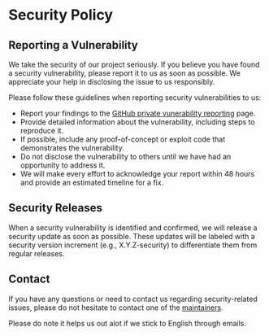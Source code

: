 # Security Policy

## Reporting a Vulnerability

We take the security of our project seriously. If you believe you have found a security vulnerability, please report it to us as soon as possible. We appreciate your help in disclosing the issue to us responsibly.

Please follow these guidelines when reporting security vulnerabilities to us:

- Report your findings to the [GitHub private vunerability reporting](https://github.com/ethan-davies/mock/security/advisories) page.
- Provide detailed information about the vulnerability, including steps to reproduce it.
- If possible, include any proof-of-concept or exploit code that demonstrates the vulnerability.
- Do not disclose the vulnerability to others until we have had an opportunity to address it.
- We will make every effort to acknowledge your report within 48 hours and provide an estimated timeline for a fix.


## Security Releases

When a security vulnerability is identified and confirmed, we will release a security update as soon as possible. These updates will be labeled with a security version increment (e.g., X.Y.Z-security) to differentiate them from regular releases.


## Contact

If you have any questions or need to contact us regarding security-related issues, please do not hesitate to contact one of the [maintainers](./MAINTAINERS.md).

Please do note it helps us out alot if we stick to English through emails.
